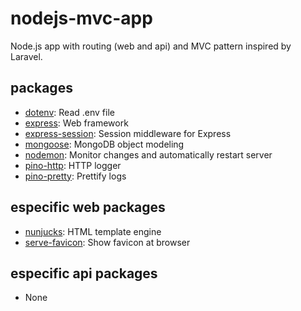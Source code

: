 # nodejs-mvc-app
Node.js app with routing (web and api) and MVC pattern inspired by Laravel.

## packages
* [dotenv](https://www.npmjs.com/package/dotenv): Read .env file
* [express](https://www.npmjs.com/package/express): Web framework
* [express-session](https://www.npmjs.com/package/express-session): Session middleware for Express
* [mongoose](https://www.npmjs.com/package/mongoose): MongoDB object modeling
* [nodemon](https://www.npmjs.com/package/nodemon):  Monitor changes and automatically restart server
* [pino-http](https://www.npmjs.com/package/pino-http): HTTP logger
* [pino-pretty](https://www.npmjs.com/package/pino-pretty): Prettify logs

## especific web packages

* [nunjucks](https://www.npmjs.com/package/nunjucks): HTML template engine
* [serve-favicon](https://www.npmjs.com/package/serve-favicon): Show favicon at browser

## especific api packages

* None